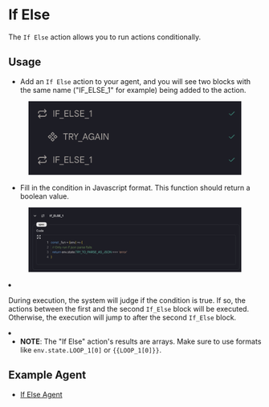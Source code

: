 # If Else

The `If Else` action allows you to run actions conditionally.

## Usage

* Add an `If Else` action to your agent, and you will see two blocks with the same name ("IF_ELSE_1" for example) being added to the action. 

<figure><img src="../../../../images/if.png"></figure>
  
* Fill in the condition in Javascript format. This function should return a boolean value.

<figure><img src="../../../../images/if-2.png"></figure
  
* During execution, the system will judge if the condition is true. If so, the actions between the first and the second `If_Else` block will be executed. Otherwise, the execution will jump to after the second `If_Else` block.

* * **NOTE**: The "If Else" action's results are arrays. Make sure to use formats like `env.state.LOOP_1[0]` or `{{LOOP_1[0]}}`.

## Example Agent

* [If Else Agent](https://rebyte.ai/p/21b2295005587a5375d8/callable/f6f55d6029c8a0aedd53/editor)
